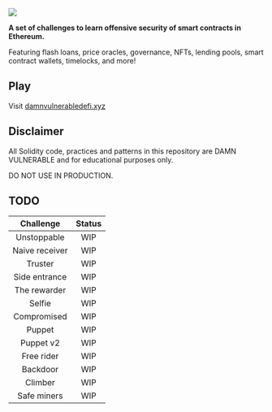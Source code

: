 ![](cover.png)

**A set of challenges to learn offensive security of smart contracts in Ethereum.**

Featuring flash loans, price oracles, governance, NFTs, lending pools, smart contract wallets, timelocks, and more!

## Play

Visit [damnvulnerabledefi.xyz](https://damnvulnerabledefi.xyz)

## Disclaimer

All Solidity code, practices and patterns in this repository are DAMN VULNERABLE and for educational purposes only.

DO NOT USE IN PRODUCTION.

## TODO

| Challenge | Status | 
|     :---:      |     :---:      |
| Unstoppable    | WIP     |
| Naive receiver   | WIP     |
| Truster   | WIP     |
| Side entrance   | WIP     |
| The rewarder   | WIP     |
| Selfie   | WIP     |
| Compromised   | WIP     |
| Puppet   | WIP     |
| Puppet v2   | WIP     |
| Free rider   | WIP     |
| Backdoor   | WIP     |
| Climber   | WIP     |
| Safe miners   | WIP     |
